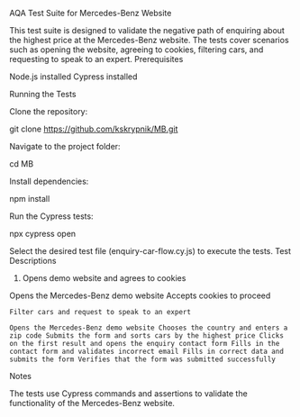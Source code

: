 AQA Test Suite for Mercedes-Benz Website

This test suite is designed to validate the negative path of enquiring about the highest price at the Mercedes-Benz website. The tests cover scenarios such as opening the website, agreeing to cookies, filtering cars, and requesting to speak to an expert.
Prerequisites

Node.js installed
Cypress installed

Running the Tests

Clone the repository:

git clone https://github.com/kskrypnik/MB.git

Navigate to the project folder:

cd MB

Install dependencies:

npm install

Run the Cypress tests:

npx cypress open

Select the desired test file (enquiry-car-flow.cy.js) to execute the tests.
Test Descriptions
1. Opens demo website and agrees to cookies

Opens the Mercedes-Benz demo website
Accepts cookies to proceed

    Filter cars and request to speak to an expert

    Opens the Mercedes-Benz demo website Chooses the country and enters a zip code Submits the form and sorts cars by the highest price Clicks on the first result and opens the enquiry contact form Fills in the contact form and validates incorrect email Fills in correct data and submits the form Verifies that the form was submitted successfully

Notes

The tests use Cypress commands and assertions to validate the functionality of the Mercedes-Benz website.

